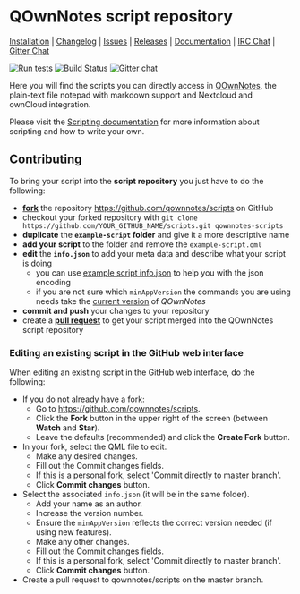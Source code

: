 # QOwnNotes script repository

[Installation](http://www.qownnotes.org/installation) | 
[Changelog](https://github.com/pbek/QOwnNotes/blob/develop/CHANGELOG.md) | 
[Issues](https://github.com/qownnotes/scripts/issues) | 
[Releases](https://github.com/pbek/QOwnNotes/releases) |
[Documentation](http://docs.qownnotes.org) |
[IRC Chat](https://kiwiirc.com/client/irc.freenode.net/#qownnotes) |
[Gitter Chat](https://gitter.im/qownnotes/qownnotes)

[![Run tests](https://github.com/qownnotes/scripts/workflows/Run%20tests/badge.svg?branch=master)](https://github.com/qownnotes/scripts/actions)
[![Build Status](https://travis-ci.org/qownnotes/scripts.svg?branch=master)](https://travis-ci.org/qownnotes/scripts)
[![Gitter chat](https://badges.gitter.im/gitterHQ/gitter.png)](https://gitter.im/qownnotes/qownnotes)

Here you will find the scripts you can directly access in [QOwnNotes](http://www.qownnotes.org), the plain-text file notepad with markdown support and Nextcloud and ownCloud integration.

Please visit the [Scripting documentation](https://docs.qownnotes.org/en/latest/scripting/) for more information about scripting and how to write your own.

## Contributing

To bring your script into the **script repository** you just have to do the following:

- **[fork](https://help.github.com/articles/fork-a-repo/)** the repository <https://github.com/qownnotes/scripts> on GitHub
- checkout your forked repository with `git clone https://github.com/YOUR_GITHUB_NAME/scripts.git qownnotes-scripts`
- **duplicate** the **`example-script` folder** and give it a more descriptive name
- **add your script** to the folder and remove the `example-script.qml`
- **edit** the **`info.json`** to add your meta data and describe what your script is doing
  - you can use [example script info.json](https://jsoneditoronline.org/?url=https%3A%2F%2Fraw.githubusercontent.com%2Fqownnotes%2Fscripts%2Fmaster%2Fexample-script%2Finfo.json) to help you with the json encoding
  - if you are not sure which `minAppVersion` the commands you are using needs take the [current version](https://github.com/pbek/QOwnNotes/blob/master/src/version.h) of *QOwnNotes*
- **commit and push** your changes to your repository
- create a **[pull request](https://help.github.com/articles/creating-a-pull-request/)** to get your script merged into the QOwnNotes script repository

### Editing an existing script in the GitHub web interface

When editing an existing script in the GitHub web interface, do the following:

- If you do not already have a fork:
  - Go to <https://github.com/qownnotes/scripts>.
  - Click the **Fork** button in the upper right of the screen (between **Watch** and **Star**).
  - Leave the defaults (recommended) and click the **Create Fork** button.
- In your fork, select the QML file to edit.
  - Make any desired changes.
  - Fill out the Commit changes fields.
  - If this is a personal fork, select 'Commit directly to master branch'.
  - Click **Commit changes** button.
- Select the associated `info.json` (it will be in the same folder).
  - Add your name as an author.
  - Increase the version number.
  - Ensure the `minAppVersion` reflects the correct version needed (if using new features).
  - Make any other changes.
  - Fill out the Commit changes fields.
  - If this is a personal fork, select 'Commit directly to master branch'.
  - Click **Commit changes** button.
- Create a pull request to qownnotes/scripts on the master branch.
